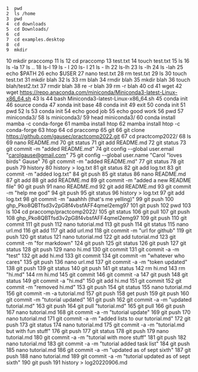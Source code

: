     1  pwd
    2  ls /home
    3  pwd
    4  cd downloads
    5  cd Downloads/
    6  cd
    7  cd examples.desktop
    8  cd
    9  mkdir
   10  mkdir praccomp
   11  ls
   12  cd praccomp
   13  test.txt
   14  touch test.txt
   15  ls
   16  ls -la
   17  ls ..
   18  ls-l
   19  ls - l
   20  ls- l
   21  ls - lh
   22  ls-lh
   23  ls -lh
   24  ls -lah
   25  echo $PATH
   26  echo $USER
   27  nano test.txt
   28  rm test.txt
   29  ls
   30  touch test.txt
   31  mkdir blah
   32  ls
   33  rm blah
   34  rmdir blah
   35  mkdir blah
   36  touch blah/test2.txt
   37  rmdir blah
   38  re -r blah
   39  rm -r blah
   40  cd
   41  wget
   42  wget https://repo.anaconda.com/miniconda/Miniconda3-latest-Linux-x86_64.sh
   43  ls
   44  bash Miniconda3-latest-Linux-x86_64.sh 
   45  conda init
   46  source conda
   47  xonda init base
   48  conda init
   49  exit
   50  conda init
   51  pwd
   52  ls
   53  conda init
   54  echo good job
   55  echo good work
   56  pwd
   57  miniconda3/
   58  ls miniconda3/
   59  head miniconda3/
   60  conda install mamba -c conda-forge
   61  mamba install htop
   62  mamba install htop -c conda-forge
   63  htop
   64  cd praccomp
   65  git
   66  git clone https://github.com/gausec/practcomp2022.git
   67  cd practcomp2022/
   68  ls
   69  nano README.md
   70  git status
   71  git add README.md
   72  git status
   73  git commit -m "added README.md"
   74  git config --global user.email "carolgause@gmail.com"
   75  git config --global user.name "Carol "loves birds"  Gause"
   76  git commit -m "added README.md"
   77  git status
   78  git push
   79  history
   80  history > log.txt
   81  git status
   82  git add log.txt
   83  git commit -m "added log.txt"
   84  git push
   85  git status
   86  nano README.md
   87  git add
   88  git add README.md
   89  git commit -m "added a new README file"
   90  git push
   91  nano README.md
   92  git add README.md
   93  git commit -m "help me god"
   94  git push
   95  git status
   96  history > log.txt
   97  git add log.txt
   98  git commit -m "aaahhh (that's me yelling)"
   99  git push
  100  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
  101  git push
  102  pwd
  103  ls
  104  cd praccomp/practcomp2022/
  105  git status
  106  git pull
  107  git push
  108  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
  109  git push
  110  git commit
  111  git push
  112  nano tutorial.md
  113  git push
  114  git status
  115  nano url.md
  116  git add
  117  git add url.md
  118  git commit -m "url for github"
  119  git push
  120  git status
  121  nano tutorial.md
  122  git add tutorial.md
  123  git commit -m "for markdown"
  124  git push 
  125  git status
  126  git push
  127  git status
  128  git push
  129  nano hi.md
  130  git commit
  131  git commit -a -m "test"
  132  git add hi.md
  133  git commit 
  134  git commit -m "whatever who cares"
  135  git push
  136  nano url.md
  137  git commit -a -m "token  updated"
  138  git push
  139  git status
  140  git push 
  141  git status
  142  rm hi.md
  143  rm "hi.md"
  144  rm hi.md
  145  git commit
  146  git commit -a
  147  git push
  148  git status
  149  git commit -a "hi.md"
  150  git add hi.md
  151  git commit
  152  git commit -m "removed hi.md"
  153  git push
  154  git status
  155  nano tutorial.md
  156  git commit -m -a tutorial.md
  157  git push
  158  get push
  159  git push
  160  git commit -m "tutorial updated"
  161  git push
  162  git commit -a -m "updated tutorial.md"
  163  git push
  164  git pull "tutorial.md"
  165  git pull
  166  git push
  167  nano tutorial.md
  168  git commit -a -m "tutorial update"
  169  git push
  170  nano tutorial.md
  171  git commit -a -m "added lists to our tutorial.md"
  172  git push
  173  git status
  174  nano tutorial.md
  175  git commit -a -m "tutorial.md but with fun stuff"
  176  git push
  177  git status
  178  git push
  179  nano tutorial.md
  180  git commit -a -m "tutorial with more stuff"
  181  git push
  182  nano tutorial.md
  183  git commit -a -m "tutorial added task list"
  184  git push
  185  nano tutorial.md
  186  git commit -a -m "updated as of sept sixth"
  187  git push
  188  nano tutorial.md
  189  git commit -a -m "tutorial updated as of sept sixth"
  190  git push
  191  history > log20220906.md
